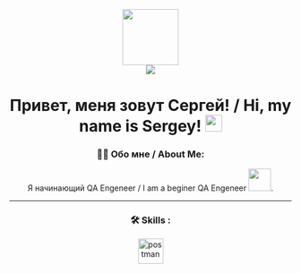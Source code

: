 <div id="header" align="center">
  <img src="https://media.giphy.com/media/qJ97EAEF91OJNmNZpY/giphy.gif" width="100"/>
</div>

<div id="badges" align="center">
  <a href="mailto:analyzethat@inbox.ru">
    <img src="https://img.shields.io/badge/Mail-D14836?style=for-the-badge&logo=gmail&logoColor=white"/>
  </a>
</div>

<div id="counter" align="center">
<img src="https://komarev.com/ghpvc/?username=TerentyeSergey&style=flat-square&color=blue" alt=""/>
<div>
  
<h1>
  Привет, меня зовут Сергей! / Hi, my name is Sergey!
  <img src="https://media.giphy.com/media/hvRJCLFzcasrR4ia7z/giphy.gif" width="30px"/>
</h1>

### :man_technologist:  Обо мне / About Me:
Я начинающий QA Engeneer / I am a beginer QA Engeneer <img src="https://media.giphy.com/media/ZdO1mXD9kgpCslD5ka/giphy.gif" width="40">.

---
### :hammer_and_wrench: Skills :

<div>
 <img src="https://github.com/GerardPuigl/TechnologyStackIcons/blob/main/Logos/postman.svg" alt="postman" align="centre" height="45px"></img>
</div>
